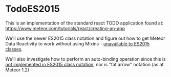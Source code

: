 # TodoES2015

This is an implementation of the standard react TODO application found at: https://www.meteor.com/tutorials/react/creating-an-app

We'll use the newer ES2015 class notation and figure out how to get Meteor Data Reactivity to work without using Mixins - [unavailable to ES2015 classes](https://facebook.github.io/react/docs/reusable-components.html#no-mixins).

We'll also investigate how to perform an auto-binding operation since this is [not implemented in ES2015 class notation](https://facebook.github.io/react/docs/reusable-components.html#no-autobinding), nor is "fat arrow" notation (as at Meteor 1.2)
